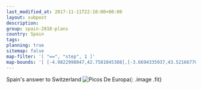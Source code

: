 ```yaml
---
last_modified_at: 2017-11-11T22:10:00+00:00
layout: subpost
description: 
group: spain-2018-plans
country: Spain
tags: 
planning: true
sitemap: false
map-filter: '[ "==", "step", 1 ]'
map-bounds: '[ [-4.9822998047,42.7581045388],[-3.6694335937,43.5216677032]]'
---
```


Spain's answer to Switzerland
![Picos De Europa](https://cdn.rusticaltravel.com/images/New_Web_Banners_Category_page/Holiday_Guide/HG%20Picos.jpg){: .image .fit}